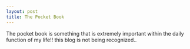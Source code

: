 ```yaml
---
layout: post
title: The Pocket Book
---
```

The pocket book is something that is extremely important within the daily function of my life!! this blog is not being recognized..

